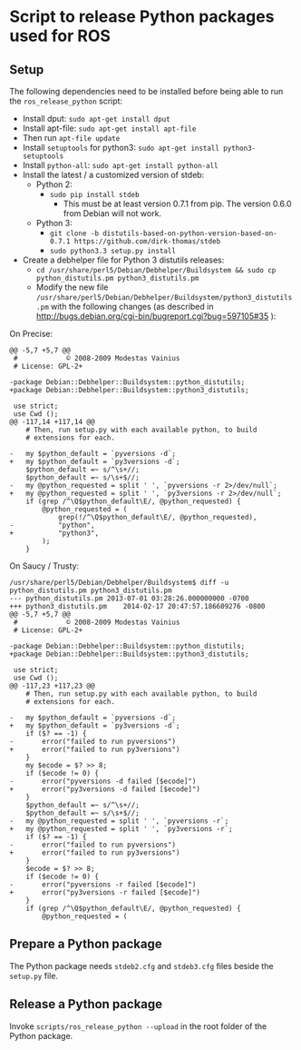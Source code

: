 Script to release Python packages used for ROS
==============================================

Setup
-----

The following dependencies need to be installed before being able to run the `ros_release_python` script:

 * Install dput: `sudo apt-get install dput`
 * Install apt-file: `sudo apt-get install apt-file`
  * Then run `apt-file update`
 * Install `setuptools` for python3: `sudo apt-get install python3-setuptools`
 * Install `python-all`: `sudo apt-get install python-all`
 * Install the latest / a customized version of stdeb:
   * Python 2:
     * `sudo pip install stdeb`
       * This must be at least version 0.7.1 from pip. The version 0.6.0 from Debian will not work.
   * Python 3:
     * `git clone -b distutils-based-on-python-version-based-on-0.7.1 https://github.com/dirk-thomas/stdeb`
     * `sudo python3.3 setup.py install`
 * Create a debhelper file for Python 3 distutils releases:
   * `cd /usr/share/perl5/Debian/Debhelper/Buildsystem && sudo cp python_distutils.pm python3_distutils.pm`
   * Modify the new file `/usr/share/perl5/Debian/Debhelper/Buildsystem/python3_distutils.pm` with the following changes (as described in http://bugs.debian.org/cgi-bin/bugreport.cgi?bug=597105#35 ): 

On Precise:
```
@@ -5,7 +5,7 @@
 #            © 2008-2009 Modestas Vainius
 # License: GPL-2+
 
-package Debian::Debhelper::Buildsystem::python_distutils;
+package Debian::Debhelper::Buildsystem::python3_distutils;
 
 use strict;
 use Cwd ();
@@ -117,14 +117,14 @@
 	# Then, run setup.py with each available python, to build
 	# extensions for each.
 
-	my $python_default = `pyversions -d`;
+	my $python_default = `py3versions -d`;
 	$python_default =~ s/^\s+//;
 	$python_default =~ s/\s+$//;
-	my @python_requested = split ' ', `pyversions -r 2>/dev/null`;
+	my @python_requested = split ' ', `py3versions -r 2>/dev/null`;
 	if (grep /^\Q$python_default\E/, @python_requested) {
 		@python_requested = (
 			grep(!/^\Q$python_default\E/, @python_requested),
-			"python",
+			"python3",
 		);
 	}
```

On Saucy / Trusty:
```
/usr/share/perl5/Debian/Debhelper/Buildsystem$ diff -u python_distutils.pm python3_distutils.pm
--- python_distutils.pm	2013-07-01 03:28:26.000000000 -0700
+++ python3_distutils.pm	2014-02-17 20:47:57.186609276 -0800
@@ -5,7 +5,7 @@
 #            © 2008-2009 Modestas Vainius
 # License: GPL-2+
 
-package Debian::Debhelper::Buildsystem::python_distutils;
+package Debian::Debhelper::Buildsystem::python3_distutils;
 
 use strict;
 use Cwd ();
@@ -117,23 +117,23 @@
 	# Then, run setup.py with each available python, to build
 	# extensions for each.
 
-	my $python_default = `pyversions -d`;
+	my $python_default = `py3versions -d`;
 	if ($? == -1) {
-		error("failed to run pyversions")
+		error("failed to run py3versions")
 	}
 	my $ecode = $? >> 8;
 	if ($ecode != 0) {
-		error("pyversions -d failed [$ecode]")
+		error("py3versions -d failed [$ecode]")
 	}
 	$python_default =~ s/^\s+//;
 	$python_default =~ s/\s+$//;
-	my @python_requested = split ' ', `pyversions -r`;
+	my @python_requested = split ' ', `py3versions -r`;
 	if ($? == -1) {
-		error("failed to run pyversions")
+		error("failed to run py3versions")
 	}
 	$ecode = $? >> 8;
 	if ($ecode != 0) {
-		error("pyversions -r failed [$ecode]")
+		error("py3versions -r failed [$ecode]")
 	}
 	if (grep /^\Q$python_default\E/, @python_requested) {
 		@python_requested = (

```

Prepare a Python package
------------------------

The Python package needs `stdeb2.cfg` and `stdeb3.cfg` files beside the `setup.py` file.

Release a Python package
------------------------

Invoke `scripts/ros_release_python --upload` in the root folder of the Python package.
